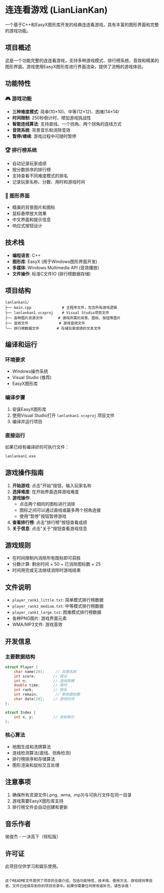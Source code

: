 # 连连看游戏 (LianLianKan)

一个基于C++和EasyX图形库开发的经典连连看游戏，具有丰富的图形界面和完整的游戏功能。

## 项目概述

这是一个功能完整的连连看游戏，支持多种游戏模式、排行榜系统、音效和精美的图形界面。游戏使用EasyX图形库进行界面渲染，提供了流畅的游戏体验。

## 功能特性

### 🎮 游戏功能
- **三种难度模式**: 简单(10×10)、中等(12×12)、困难(14×14)
- **时间限制**: 250秒倒计时，增加游戏挑战性
- **智能连线算法**: 支持直线、一个拐角、两个拐角的连线方式
- **音效系统**: 背景音乐和消除音效
- **暂停/继续**: 游戏过程中可随时暂停

### 🏆 排行榜系统
- 自动记录玩家成绩
- 按分数排序的排行榜
- 支持查看不同难度模式的排名
- 记录玩家名称、分数、用时和游戏时间

### 🎨 图形界面
- 精美的背景图片和图标
- 鼠标悬停放大效果
- 中文界面和提示信息
- 响应式按钮设计

## 技术栈

- **编程语言**: C++
- **图形库**: EasyX (用于Windows图形界面开发)
- **多媒体**: Windows Multimedia API (音效播放)
- **文件操作**: 标准C文件IO (排行榜数据存储)

## 项目结构

```
lanlankan1/
├── main.cpp              # 主程序文件，包含所有游戏逻辑
├── lanlankan1.vcxproj    # Visual Studio项目文件
├── 各种图片资源文件       # 游戏所需的背景、图标、按钮等图片
├── 音效文件              # 游戏音效文件
└── 排行榜数据文件        # 存储玩家成绩的文本文件
```

## 编译和运行

### 环境要求
- Windows操作系统
- Visual Studio (推荐)
- EasyX图形库

### 编译步骤
1. 安装EasyX图形库
2. 使用Visual Studio打开 `lanlankan1.vcxproj` 项目文件
3. 编译并运行项目

### 直接运行
如果已经有编译好的可执行文件：
```bash
lanlankan1.exe
```

## 游戏操作指南

1. **开始游戏**: 点击"开始"按钮，输入玩家名称
2. **选择难度**: 在开始界面选择游戏难度
3. **游戏操作**: 
   - 点击两个相同的图标进行消除
   - 图标之间可以通过直线或最多两个拐角连接
   - 使用"暂停"按钮暂停游戏
4. **查看排行榜**: 点击"排行榜"按钮查看成绩
5. **关于信息**: 点击"关于"按钮查看游戏信息

## 游戏规则

- 在时间限制内消除所有图标即可获胜
- 分数计算: 剩余时间 × 50 + 已消除图标数 × 25
- 时间用完或无法继续消除时游戏结束

## 文件说明

- `player_rank1_little.txt`: 简单模式排行榜数据
- `player_rank1_medium.txt`: 中等模式排行榜数据  
- `player_rank1_large.txt`: 困难模式排行榜数据
- 各种PNG图片: 游戏界面元素
- WMA/MP3文件: 游戏音效

## 开发信息

### 主要数据结构
```c++
struct Player {
    char name[20];     // 玩家名称
    int score;        // 得分
    int n;            // 游戏规模
    double time;      // 用时
    int rank;         // 排名
    int remain;        // 剩余图标数
    char date[20];    // 游戏时间
};

struct Index {
    int x, y;         // 坐标索引
};
```

### 核心算法
- 地图生成和洗牌算法
- 连线检测算法(直线、拐角检测)
- 排行榜排序和存储算法
- 图形渲染和鼠标交互处理

## 注意事项

1. 确保所有资源文件(.png, .wma, .mp3)与可执行文件在同一目录
2. 游戏需要EasyX图形库支持
3. 排行榜文件会自动创建和更新

## 音乐作者

侯俊杰 - 一决高下（轻松版）

## 许可证

此项目仅供学习和娱乐使用。
```

这个README文件提供了项目的全面介绍，包括功能特性、技术栈、使用方法、游戏规则等信息。文件已经保存到你的项目目录中。如果你需要任何修改或补充，请告诉我！
        